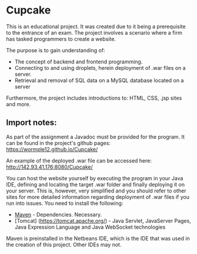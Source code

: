 # Cupcake

This is an educational project. It was created due to it being a prerequisite to the entrance of an exam.
The project involves a scenario where a firm has tasked programmers to create a website.

The purpose is to gain understanding of:
* The concept of backend and frontend programming.
* Connecting to and using droplets, herein deployment of .war files on a server.
* Retrieval and removal of SQL data on a MySQL database located on a server

Furthermore, the project includes introductions to: HTML, CSS, .jsp sites and more.

## Import notes:

As part of the assignment a Javadoc must be provided for the program. It can be found in the project's github pages:
https://wormple12.github.io/Cupcake/

An example of the deployed .war file can be accessed here:
http://142.93.41.176:8080/Cupcake/

You can host the website yourself by executing the program in your Java IDE, defining and locating the target .war folder and finally deploying it on your server. This is, however, very simplified and you should refer to other sites for more detailed information regarding deployment of .war files if you run into issues. You need to install the following:

* [Maven](https://maven.apache.org/) - Dependencies. Necessary.
* [Tomcat] (https://tomcat.apache.org/) - Java Servlet, JavaServer Pages, Java Expression Language and Java WebSocket technologies

Maven is preinstalled in the Netbeans IDE, which is the IDE that was used in the creation of this project. Other IDEs may not.
